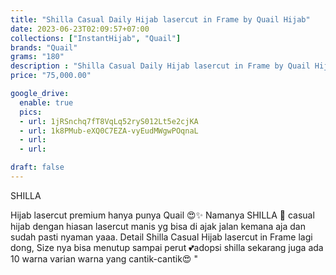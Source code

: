 ```yaml
---
title: "Shilla Casual Daily Hijab lasercut in Frame by Quail Hijab"
date: 2023-06-23T02:09:57+07:00
collections: ["InstantHijab", "Quail"]
brands: "Quail"
grams: "180"
description : "Shilla Casual Daily Hijab lasercut in Frame by Quail Hijab"
price: "75,000.00"

google_drive:
  enable: true
  pics:
  - url: 1jRSnchq7fT8VqLq52ryS012Lt5e2cjKA
  - url: 1k8PMub-eXQ0C7EZA-vyEudMWgwPOqnaL
  - url: 
  - url: 

draft: false
---
```


SHILLA

Hijab lasercut premium hanya punya Quail 😍✨ Namanya SHILLA 🤍 casual hijab dengan hiasan lasercut manis yg bisa di ajak jalan kemana aja dan sudah pasti nyaman yaaa. Detail Shilla Casual Hijab lasercut in Frame lagi dong, Size nya bisa menutup sampai perut 💕adopsi shilla sekarang juga ada 10 warna varian warna yang cantik-cantik😍 "    
 
